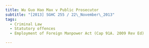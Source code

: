 ```yaml
---
title: Wu Guo Hao Max v Public Prosecutor
subtitle: "[2013] SGHC 255 / 22\_November\_2013"
tags:
  - Criminal Law
  - Statutory offences
  - Employment of Foreign Manpower Act (Cap 91A. 2009 Rev Ed)

---
```


